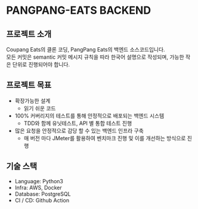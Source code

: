 # PANGPANG-EATS BACKEND

## 프로젝트 소개

Coupang Eats의 클론 코딩, PangPang Eats의 백엔드 소스코드입니다.  
모든 커밋은 semantic 커밋 메시지 규칙을 따라 한국어 설명으로 작성되며, 가능한 작은 단위로 진행되어야 합니다.

## 프로젝트 목표

-   확장가능한 설계
    -   읽기 쉬운 코드
-   100% 커버리지의 테스트를 통해 안정적으로 배포되는 백엔드 시스템
    -   TDD와 함께 유닛테스트, API 별 통합 테스트 진행
-   많은 요청을 안정적으로 감당 할 수 있는 백엔드 인프라 구축
    -   매 버전 마다 JMeter를 활용하여 벤치마크 진행 및 이를 개선하는 방식으로 진행

## 기술 스택

-   Language: Python3
-   Infra: AWS, Docker
-   Database: PostgreSQL
-   CI / CD: Github Action
